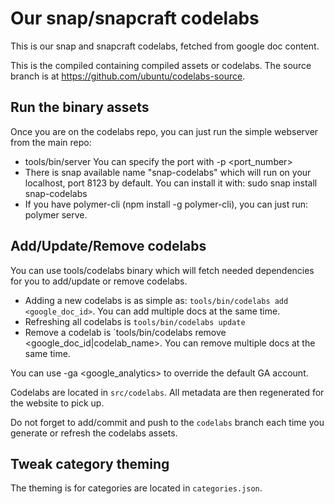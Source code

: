 # Our snap/snapcraft codelabs

This is our snap and snapcraft codelabs, fetched from google doc
content.

This is the compiled containing compiled assets or codelabs.
The source branch is at https://github.com/ubuntu/codelabs-source.

## Run the binary assets

Once you are on the codelabs repo, you can just run the simple webserver
from the main repo:

 * tools/bin/server
   You can specify the port with -p <port_number>
 * There is snap available name "snap-codelabs" which will run on your localhost,
   port 8123 by default. You can install it with: sudo snap install snap-codelabs
 * If you have polymer-cli (npm install -g polymer-cli), you can just run: polymer serve.

## Add/Update/Remove codelabs

You can use tools/codelabs binary which will fetch needed dependencies for you to
add/update or remove codelabs.

 * Adding a new codelabs is as simple as: `tools/bin/codelabs add <google_doc_id>`.
You can add multiple docs at the same time.
 * Refreshing all codelabs is `tools/bin/codelabs update`
 * Remove a codelab is `tools/bin/codelabs remove <google_doc_id|codelab_name>.
You can remove multiple docs at the same time.

You can use -ga <google_analytics> to override the default GA account.

Codelabs are located in `src/codelabs`. All metadata are then regenerated for the website
to pick up.

Do not forget to add/commit and push to the `codelabs` branch each time you
generate or refresh the codelabs assets.

## Tweak category theming

The theming is for categories are located in `categories.json`.

